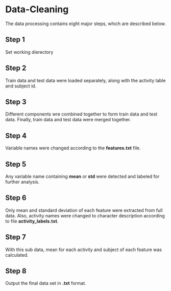 Data-Cleaning
=============

The data processing contains eight major steps, which are described below.

## Step 1

Set working dierectory

## Step 2

Train data and test data were loaded separately, along with the activity lable and subject id.

## Step 3

Different components wre combined together to form train data and test data. Finally, train data and test data were merged together.

## Step 4

Variable names were changed according to the **features.txt** file.

## Step 5

Any variable name containing **mean** or **std** were detected and labeled for further analysis.

## Step 6

Only mean and standard deviation of each feature were extracted from full data. Also, activity names were changed to character description according to file **activity_labels.txt**.

## Step 7

With this sub data, mean for each activity and subject of each feature was calculated.

## Step 8

Output the final data set in **.txt** format.
